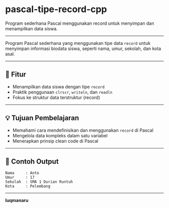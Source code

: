 # pascal-tipe-record-cpp
Program sederhana Pascal menggunakan record untuk menyimpan dan menampilkan data siswa.

---

Program Pascal sederhana yang menggunakan tipe data `record` untuk menyimpan informasi biodata siswa, seperti nama, umur, sekolah, dan kota asal.

---

## 🧠 Fitur

- Menampilkan data siswa dengan tipe `record`
- Praktik penggunaan `clrscr`, `writeln`, dan `readln`
- Fokus ke struktur data terstruktur (record)

---

## 💡 Tujuan Pembelajaran

- Memahami cara mendefinisikan dan menggunakan `record` di Pascal
- Mengelola data kompleks dalam satu variabel
- Menerapkan prinsip clean code di Pascal

---

## 📌 Contoh Output

```text
Nama     : Anto
Umur     : 17
Sekolah  : SMA 1 Durian Runtuh
Kota     : Pelembang
```

---

**luqmanaru**
